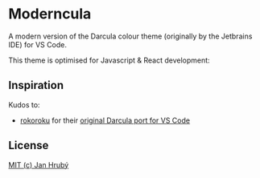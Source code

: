 # Moderncula

A modern version of the Darcula colour theme (originally by the Jetbrains IDE) for VS Code.

This theme is optimised for Javascript & React development:

## Inspiration

Kudos to:

- [rokoroku](https://github.com/rokoroku) for their [original Darcula port for VS Code](https://github.com/rokoroku/vscode-theme-darcula)

## License

[MIT (c) Jan Hrubý](https://github.com/mrozilla/vscode-theme-moderncula/blob/master/LICENSE)
